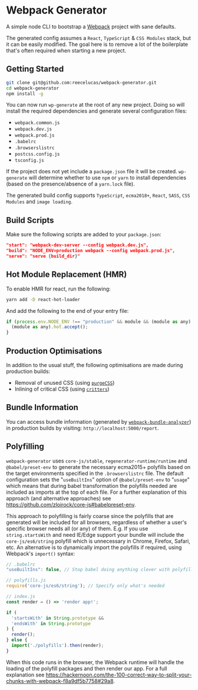 
# Webpack Generator

A simple node CLI to bootstrap a [Webpack](https://webpack.js.org/) project with sane defaults.

The generated config assumes a `React`, `TypeScript` & `CSS Modules` stack, but it can be easily modified. The goal here is to remove a lot of the boilerplate that's often required when starting a new project.

## Getting Started

```bash
git clone git@github.com:reecelucas/webpack-generator.git
cd webpack-generator
npm install -g
```

You can now run `wp-generate` at the root of any new project. Doing so will install the required dependencies and generate several configuration files:

- `webpack.common.js`
- `webpack.dev.js`
- `webpack.prod.js`
- `.babelrc`
- `.browserslistrc`
- `postcss.config.js`
- `tsconfig.js`

If the project does not yet include a `package.json` file it will be created. `wp-generate` will determine whether to use `npm` or `yarn` to install dependencies (based on the presence/absence of a `yarn.lock` file).

The generated build config supports `TypeScript`, `ecma2018+`, `React`, `SASS`, `CSS Modules` and `image loading`.

## Build Scripts

Make sure the following scripts are added to your `package.json`:

```json
"start": "webpack-dev-server --config webpack.dev.js",
"build": "NODE_ENV=production webpack --config webpack.prod.js",
"serve": "serve {build_dir}"
```

## Hot Module Replacement (HMR)

To enable HMR for react, run the following:

```bash
yarn add -D react-hot-loader
```

And add the following to the end of your entry file:

```js
if (process.env.NODE_ENV !== "production" && module && (module as any).hot) {
  (module as any).hot.accept();
}
```

## Production Optimisations

In addition to the usual stuff, the following optimisations are made during production builds:

- Removal of unused CSS (using [`purgeCSS`](https://www.purgecss.com/with-webpack))
- Inlining of critical CSS (using [`critters`](https://github.com/GoogleChromeLabs/critters))

## Bundle Information

You can access bundle information (generated by [`webpack-bundle-analyzer`](https://github.com/webpack-contrib/webpack-bundle-analyzer)) in production builds by visiting: `http://localhost:5000/report`.

## Polyfilling

`webpack-generator` uses `core-js/stable`, `regenerator-runtime/runtime` and `@babel/preset-env`
to generate the necessary ecma2015+ polyfills based on the target environments specified in the `.browserslistrc`
file. The default configuration sets the "`useBuiltIns`" option of `@babel/preset-env` to "`usage`" which
means that during babel transformation the polyfills needed are included as imports at the top of each
file. For a further explanation of this approach (and alternative approaches) see <https://github.com/zloirock/core-js#babelpreset-env>.

This approach to polyfilling is fairly coarse since the polyfills that are generated will be included
for all browsers, regardless of whether a user's specific browser needs all (or any) of them.
E.g. If you use `string.startsWith` and need IE/Edge support your bundle will include the
`core-js/es6/string` polyfill which is unnecessary in Chrome, Firefox, Safari, etc. An alternative is to
dynamically import the polyfills if required, using Webpack's `import()` syntax:

```js
// .babelrc
"useBuiltIns": false, // Stop babel doing anything clever with polyfills

// polyfills.js
require('core-js/es6/string'); // Specify only what's needed

// index.js
const render = () => 'render app!';

if (
  'startsWith' in String.prototype &&
  'endsWith' in String.prototype
) {
  render();
} else {
  import('./polyfills').then(render);
}
```

When this code runs in the browser, the Webpack runtime will handle the loading of the polyfill
packages and then render our app. For a full explanation see <https://hackernoon.com/the-100-correct-way-to-split-your-chunks-with-webpack-f8a9df5b7758#29a8>.
